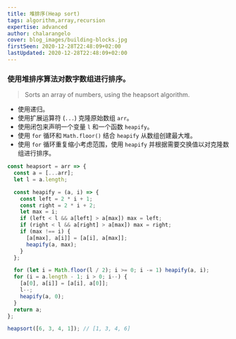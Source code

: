 ```yaml
---
title: 堆排序(Heap sort)
tags: algorithm,array,recursion
expertise: advanced
author: chalarangelo
cover: blog_images/building-blocks.jpg
firstSeen: 2020-12-28T22:48:09+02:00
lastUpdated: 2020-12-28T22:48:09+02:00
---
```


### 使用堆排序算法对数字数组进行排序。
> Sorts an array of numbers, using the heapsort algorithm.

- 使用递归。
- 使用扩展运算符 (`...`) 克隆原始数组 `arr`。
- 使用闭包来声明一个变量 `l` 和一个函数 `heapify`。
- 使用 `for` 循环和 `Math.floor()` 结合 `heapify` 从数组创建最大堆。
- 使用 `for` 循环重复缩小考虑范围，使用 `heapify` 并根据需要交换值以对克隆数组进行排序。

```js
const heapsort = arr => {
  const a = [...arr];
  let l = a.length;

  const heapify = (a, i) => {
    const left = 2 * i + 1;
    const right = 2 * i + 2;
    let max = i;
    if (left < l && a[left] > a[max]) max = left;
    if (right < l && a[right] > a[max]) max = right;
    if (max !== i) {
      [a[max], a[i]] = [a[i], a[max]];
      heapify(a, max);
    }
  };

  for (let i = Math.floor(l / 2); i >= 0; i -= 1) heapify(a, i);
  for (i = a.length - 1; i > 0; i--) {
    [a[0], a[i]] = [a[i], a[0]];
    l--;
    heapify(a, 0);
  }
  return a;
};
```

```js
heapsort([6, 3, 4, 1]); // [1, 3, 4, 6]
```
